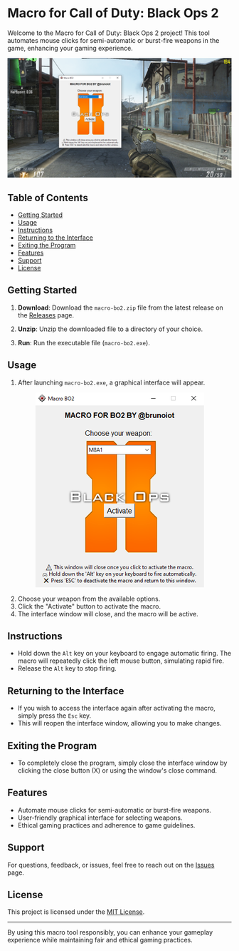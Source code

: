# Macro for Call of Duty: Black Ops 2

Welcome to the Macro for Call of Duty: Black Ops 2 project! This tool automates mouse clicks for semi-automatic or burst-fire weapons in the game, enhancing your gaming experience.

![Gameplay Screenshot](images/img_showapp.png)


## Table of Contents

- [Getting Started](#getting-started)
- [Usage](#usage)
- [Instructions](#instructions)
- [Returning to the Interface](#returning-to-the-interface)
- [Exiting the Program](exiting-the-program)
- [Features](#features)
- [Support](#support)
- [License](#license)

## Getting Started

1. **Download**: Download the `macro-bo2.zip` file from the latest release on the [Releases](https://github.com/brunoiot/macro-bo2/releases) page.

2. **Unzip**: Unzip the downloaded file to a directory of your choice.

3. **Run**: Run the executable file (`macro-bo2.exe`).

## Usage

1. After launching `macro-bo2.exe`, a graphical interface will appear.

<p align="center">
<img src="images/img_menuapp.png" alt="Macro for COD BO2">
</p>

2. Choose your weapon from the available options.
3. Click the "Activate" button to activate the macro.
4. The interface window will close, and the macro will be active.

## Instructions

- Hold down the `Alt` key on your keyboard to engage automatic firing. The macro will repeatedly click the left mouse button, simulating rapid fire.
- Release the `Alt` key to stop firing.

## Returning to the Interface

- If you wish to access the interface again after activating the macro, simply press the `Esc` key.
- This will reopen the interface window, allowing you to make changes.

## Exiting the Program

- To completely close the program, simply close the interface window by clicking the close button (X) or using the window's close command.

## Features

- Automate mouse clicks for semi-automatic or burst-fire weapons.
- User-friendly graphical interface for selecting weapons.
- Ethical gaming practices and adherence to game guidelines.

## Support

For questions, feedback, or issues, feel free to reach out on the [Issues](https://github.com/brunoiot/macro-bo2/issues) page.

## License

This project is licensed under the [MIT License](LICENSE).

---

By using this macro tool responsibly, you can enhance your gameplay experience while maintaining fair and ethical gaming practices.

